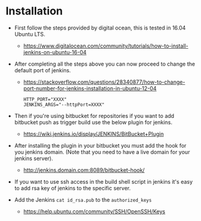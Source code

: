 # Installation

- First follow the steps provided by digital ocean, this is tested in 16.04 Ubuntu LTS.

  - <https://www.digitalocean.com/community/tutorials/how-to-install-jenkins-on-ubuntu-16-04>

- After completing all the steps above you can now proceed to change the default port of jenkins.

  - <https://stackoverflow.com/questions/28340877/how-to-change-port-number-for-jenkins-installation-in-ubuntu-12-04>

    ```text
    HTTP_PORT="XXXX"
    JENKINS_ARGS="--httpPort=XXXX"
    ```

- Then if you're using bitbucket for repositories if you want to add bitbucket push as trigger build use the below plugin for jenkins.

  - <https://wiki.jenkins.io/display/JENKINS/BitBucket+Plugin>

- After installing the plugin in your bitbucket you must add the hook for you jenkins domain. (Note that you need to have a live domain for your jenkins server).

  - <http://jenkins.domain.com:8089/bitbucket-hook/>

- If you want to use ssh access in the build shell script in jenkins it's easy to add rsa key of jenkins to the specific server.

- Add the Jenkins ```cat id_rsa.pub``` to the ```authorized_keys```

  - <https://help.ubuntu.com/community/SSH/OpenSSH/Keys>